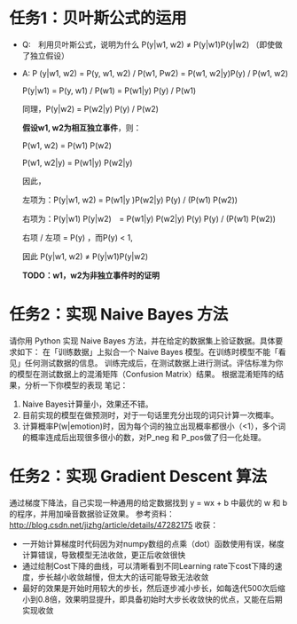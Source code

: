 # 任务1：贝叶斯公式的运用
- Q:　利用贝叶斯公式，说明为什么 P(y|w1, w2) ≠ P(y|w1)P(y|w2) （即使做了独立假设）
- A: P (y|w1, w2) = P(y, w1, w2) / P(w1, Pw2) = P(w1, w2|y)P(y) / P(w1, w2)

     P(y|w1) = P(y, w1) / P(w1) = P(w1|y) P(y) / P(w1)

     同理，P(y|w2) = P(w2|y) P(y) / P(w2)

     **假设w1, w2为相互独立事件**，则：

     P(w1, w2) = P(w1) P(w2)

     P(w1, w2|y) = P(w1|y) P(w2|y)     

     因此，

     左项为：P(y|w1, w2) = P(w1|y )P(w2|y) P(y) / (P(w1) P(w2))

     右项为：P(y|w1) P(y|w2)　= P(w1|y) P(w2|y) P(y) P(y) / (P(w1) P(w2))

     右项 / 左项 = P(y) ，而P(y) < 1,

     因此 P(y|w1, w2) ≠ P(y|w1)P(y|w2)

     **TODO：w1，w2为非独立事件时的证明**

# 任务2：实现 Naive Bayes 方法
请你用 Python 实现 Naive Bayes 方法，并在给定的数据集上验证数据。具体要求如下：
在「训练数据」上拟合一个 Naive Bayes 模型。在训练时模型不能「看见」任何测试数据的信息。
训练完成后，在测试数据上进行测试。评估标准为你的模型在测试数据上的混淆矩阵（Confusion Matrix）结果。
根据混淆矩阵的结果，分析一下你模型的表现
笔记：
1. Naive Bayes计算量小，效果还不错。
2. 目前实现的模型在做预测时，对于一句话里充分出现的词只计算一次概率。
3. 计算概率P(w|emotion)时，因为每个词的独立出现概率都很小（<1），多个词的概率连成后出现很多很小的数，对P_neg 和 P_pos做了归一化处理。

# 任务2：实现 Gradient Descent 算法
通过梯度下降法，自己实现一种通用的给定数据找到 y = wx + b 中最优的 w 和 b 的程序，并用加噪音数据验证效果。
参考资料：http://blog.csdn.net/jizhg/article/details/47282175
收获：
 - 一开始计算梯度时代码因为对numpy数组的点乘（dot）函数使用有误，梯度计算错误，导致模型无法收敛，更正后收敛很快
 - 通过绘制Cost下降的曲线，可以清晰看到不同Learning rate下cost下降的速度，步长越小收敛越慢，但太大的话可能导致无法收敛
 - 最好的效果是开始时用较大的步长，然后逐步减小步长，如每迭代500次后缩小到0.8倍，效果明显提升，即具备初始时大步长收敛快的优点，又能在后期实现收敛
